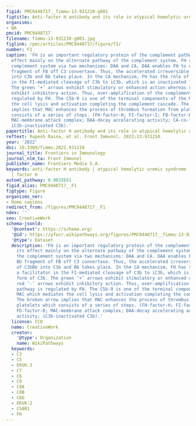 ```yaml
---
figid: PMC9448717__fimmu-13-931210-g001
figtitle: Anti-factor H antibody and its role in atypical hemolytic uremic syndrome
organisms:
- NA
pmcid: PMC9448717
filename: fimmu-13-931210-g001.jpg
figlink: /pmc/articles/PMC9448717/figure/f1/
number: F1
caption: 'FH is an important regulatory protein of the complement pathway, with its
  effect mainly on the alternate pathway of the complement system. FH regulates the
  complement system via two mechanisms: DAA and CA. DAA enables FH to displace Bb
  fragment of FB off C3 convertase. Thus, the accelerated irreversible decay of C3bBb
  into C3b and Bb takes place. In the CA mechanism, FH has the role of a facilitator
  in the FI-mediated cleavage of C3b to iC3b, which is an inactivated form of C3b.
  The green ‘+’ arrows exhibit stimulatory or enhanced action whereas red ‘-’ arrows
  exhibit inhibitory action. Thus, over-amplification of the complement pathway is
  regulated by FH. The C5b-9 is one of the terminal components of the MAC which mediates
  the cell lysis and activation completing the complement cascade. The broken arrow
  implies that MAC enhances the process of thrombus formation from platelets which
  consists of a series of steps. (FH-factor-H; FI-factor-I; FB-factor-B; FD-factor-D;
  MAC-membrane attack complex; DAA-decay accelerating activity; CA-co-factor activity;
  iC3b-inactivated C3b).'
papertitle: Anti-factor H antibody and its role in atypical hemolytic uremic syndrome.
reftext: Rupesh Raina, et al. Front Immunol. 2022;13:931210.
year: '2022'
doi: 10.3389/fimmu.2022.931210
journal_title: Frontiers in Immunology
journal_nlm_ta: Front Immunol
publisher_name: Frontiers Media S.A.
keywords: anti-factor H antibody | atypical hemolytic uremic syndrome | aHUS | pediatric
  | factor H
automl_pathway: 0.9032651
figid_alias: PMC9448717__F1
figtype: Figure
organisms_ner:
- Homo sapiens
redirect_from: /figures/PMC9448717__F1
ndex: ''
seo: CreativeWork
schema-jsonld:
  '@context': https://schema.org/
  '@id': https://pfocr.wikipathways.org/figures/PMC9448717__fimmu-13-931210-g001.html
  '@type': Dataset
  description: 'FH is an important regulatory protein of the complement pathway, with
    its effect mainly on the alternate pathway of the complement system. FH regulates
    the complement system via two mechanisms: DAA and CA. DAA enables FH to displace
    Bb fragment of FB off C3 convertase. Thus, the accelerated irreversible decay
    of C3bBb into C3b and Bb takes place. In the CA mechanism, FH has the role of
    a facilitator in the FI-mediated cleavage of C3b to iC3b, which is an inactivated
    form of C3b. The green ‘+’ arrows exhibit stimulatory or enhanced action whereas
    red ‘-’ arrows exhibit inhibitory action. Thus, over-amplification of the complement
    pathway is regulated by FH. The C5b-9 is one of the terminal components of the
    MAC which mediates the cell lysis and activation completing the complement cascade.
    The broken arrow implies that MAC enhances the process of thrombus formation from
    platelets which consists of a series of steps. (FH-factor-H; FI-factor-I; FB-factor-B;
    FD-factor-D; MAC-membrane attack complex; DAA-decay accelerating activity; CA-co-factor
    activity; iC3b-inactivated C3b).'
  license: CC0
  name: CreativeWork
  creator:
    '@type': Organization
    name: WikiPathways
  keywords:
  - C3
  - C5
  - ERVK-3
  - C7
  - C6
  - C9
  - C8A
  - C8B
  - C8G
  - ERVK-2
  - C5AR1
  - FH
---
```

